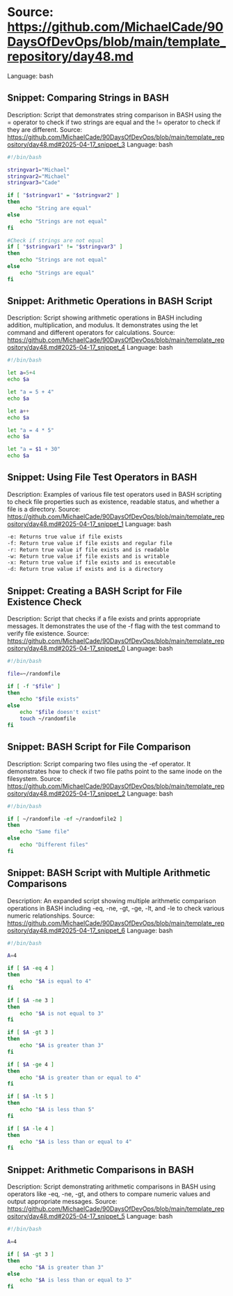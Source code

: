 # Source: https://github.com/MichaelCade/90DaysOfDevOps/blob/main/template_repository/day48.md
Language: bash

## Snippet: Comparing Strings in BASH
Description: Script that demonstrates string comparison in BASH using the = operator to check if two strings are equal and the != operator to check if they are different.
Source: https://github.com/MichaelCade/90DaysOfDevOps/blob/main/template_repository/day48.md#2025-04-17_snippet_3
Language: bash

```bash
#!/bin/bash

stringvar1="Michael"
stringvar2="Michael"
stringvar3="Cade"

if [ "$stringvar1" = "$stringvar2" ]
then
    echo "String are equal"
else
    echo "Strings are not equal"
fi

#Check if strings are not equal
if [ "$stringvar1" != "$stringvar3" ]
then
    echo "Strings are not equal"
else
    echo "Strings are equal"
fi
```

## Snippet: Arithmetic Operations in BASH Script
Description: Script showing arithmetic operations in BASH including addition, multiplication, and modulus. It demonstrates using the let command and different operators for calculations.
Source: https://github.com/MichaelCade/90DaysOfDevOps/blob/main/template_repository/day48.md#2025-04-17_snippet_4
Language: bash

```bash
#!/bin/bash

let a=5+4
echo $a

let "a = 5 + 4"
echo $a

let a++
echo $a

let "a = 4 * 5"
echo $a

let "a = $1 + 30"
echo $a
```

## Snippet: Using File Test Operators in BASH
Description: Examples of various file test operators used in BASH scripting to check file properties such as existence, readable status, and whether a file is a directory.
Source: https://github.com/MichaelCade/90DaysOfDevOps/blob/main/template_repository/day48.md#2025-04-17_snippet_1
Language: bash

```bash
-e: Returns true value if file exists
-f: Return true value if file exists and regular file
-r: Return true value if file exists and is readable
-w: Return true value if file exists and is writable
-x: Return true value if file exists and is executable
-d: Return true value if exists and is a directory
```

## Snippet: Creating a BASH Script for File Existence Check
Description: Script that checks if a file exists and prints appropriate messages. It demonstrates the use of the -f flag with the test command to verify file existence.
Source: https://github.com/MichaelCade/90DaysOfDevOps/blob/main/template_repository/day48.md#2025-04-17_snippet_0
Language: bash

```bash
#!/bin/bash

file=~/randomfile

if [ -f "$file" ]
then
    echo "$file exists"
else 
    echo "$file doesn't exist"
    touch ~/randomfile
fi
```

## Snippet: BASH Script for File Comparison
Description: Script comparing two files using the -ef operator. It demonstrates how to check if two file paths point to the same inode on the filesystem.
Source: https://github.com/MichaelCade/90DaysOfDevOps/blob/main/template_repository/day48.md#2025-04-17_snippet_2
Language: bash

```bash
#!/bin/bash

if [ ~/randomfile -ef ~/randomfile2 ]
then
    echo "Same file"
else
    echo "Different files"
fi
```

## Snippet: BASH Script with Multiple Arithmetic Comparisons
Description: An expanded script showing multiple arithmetic comparison operations in BASH including -eq, -ne, -gt, -ge, -lt, and -le to check various numeric relationships.
Source: https://github.com/MichaelCade/90DaysOfDevOps/blob/main/template_repository/day48.md#2025-04-17_snippet_6
Language: bash

```bash
#!/bin/bash

A=4

if [ $A -eq 4 ]
then
    echo "$A is equal to 4"
fi

if [ $A -ne 3 ]
then
    echo "$A is not equal to 3"
fi

if [ $A -gt 3 ]
then
    echo "$A is greater than 3"
fi

if [ $A -ge 4 ]
then
    echo "$A is greater than or equal to 4"
fi

if [ $A -lt 5 ]
then
    echo "$A is less than 5"
fi

if [ $A -le 4 ]
then
    echo "$A is less than or equal to 4"
fi
```

## Snippet: Arithmetic Comparisons in BASH
Description: Script demonstrating arithmetic comparisons in BASH using operators like -eq, -ne, -gt, and others to compare numeric values and output appropriate messages.
Source: https://github.com/MichaelCade/90DaysOfDevOps/blob/main/template_repository/day48.md#2025-04-17_snippet_5
Language: bash

```bash
#!/bin/bash

A=4

if [ $A -gt 3 ]
then
    echo "$A is greater than 3"
else
    echo "$A is less than or equal to 3"
fi
```
